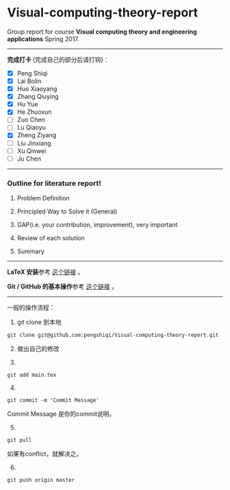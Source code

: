# Visual-computing-theory-report

Group report for course **Visual computing theory and engineering applications** Spring 2017.

---

**完成打卡** (完成自己的部分后请打钩)：

- [x] Peng Shiqi
- [x] Lai Bolin
- [x] Huo Xiaoyang
- [x] Zhang Qiuying
- [x] Hu Yue
- [x] He Zhuoxun
- [ ] Zuo Chen
- [ ] Lu Qiaoyu
- [x] Zheng Ziyang
- [ ] Liu Jinxiang
- [ ] Xu Qinwei
- [ ] Ju Chen

---

### Outline for literature report!

1. Problem Definition

2. Principled Way to Solve it (General)

3. GAP(i.e. your contribution, improvement), very important

4. Review of each solution

5. Summary

---

**LaTeX 安装**参考 [这个链接](https://liam0205.me/texlive/) 。

**Git / GitHub 的基本操作**参考 [这个链接](https://www.liaoxuefeng.com/wiki/0013739516305929606dd18361248578c67b8067c8c017b000) 。

---

一般的操作流程：

1. git clone 到本地
``` 
git clone git@github.com:pengshiqi/Visual-computing-theory-report.git 
``` 

2. 做出自己的修改

3. 
```  
git add main.tex 
``` 

4. 
```  
git commit -m 'Commit Message'
``` 
Commit Message 是你的commit说明。

5. 
```  
git pull
``` 
如果有conflict，就解决之。

6. 
```  
git push origin master
``` 

